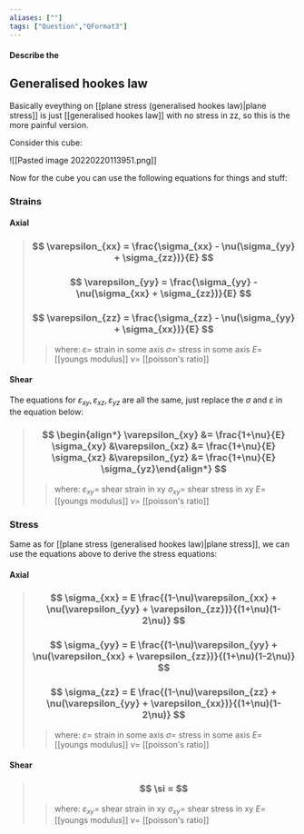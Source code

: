 ```yaml
---
aliases: [""]
tags: ["Question","QFormat3"]
---
```


#### Describe the
## Generalised hookes law
Basically eveything on [[plane stress (generalised hookes law)|plane stress]] is just [[generalised hookes law]] with no stress in zz, so this is the more painful version.

Consider this cube:

![[Pasted image 20220220113951.png]]

Now for the cube you can use the following equations for things and stuff:

### Strains
#### Axial
> ### $$ \varepsilon_{xx} = \frac{\sigma_{xx} - \nu(\sigma_{yy} + \sigma_{zz})}{E} $$ 
> ### $$ \varepsilon_{yy} = \frac{\sigma_{yy} - \nu(\sigma_{xx} + \sigma_{zz})}{E} $$ 
> ### $$ \varepsilon_{zz} = \frac{\sigma_{zz} - \nu(\sigma_{yy} + \sigma_{xx})}{E} $$ 
>> where:
>> $\varepsilon=$ strain in some axis
>> $\sigma=$ stress in some axis
>> $E=$ [[youngs modulus]]
>> $\nu=$ [[poisson's ratio]]

#### Shear
The equations for $\varepsilon_{xy},\varepsilon_{xz},\varepsilon_{yz}$ are all the same, just replace the $\sigma$ and $\varepsilon$ in the equation below: 
> ### $$ \begin{align*} \varepsilon_{xy} &= \frac{1+\nu}{E} \sigma_{xy} &\varepsilon_{xz} &= \frac{1+\nu}{E} \sigma_{xz} &\varepsilon_{yz} &= \frac{1+\nu}{E} \sigma_{yz}\end{align*} $$ 
>> where:
>> $\varepsilon_{xy}=$ shear strain in xy
>> $\sigma_{xy}=$ shear stress in xy
>> $E=$ [[youngs modulus]]
>> $\nu=$ [[poisson's ratio]]

### Stress
Same as for [[plane stress (generalised hookes law)|plane stress]], we can use the equations above to derive the stress equations:

#### Axial

> ### $$ \sigma_{xx} = E \frac{(1-\nu)\varepsilon_{xx} + \nu(\varepsilon_{yy} + \varepsilon_{zz})}{(1+\nu)(1-2\nu)} $$ 
> ### $$ \sigma_{yy} = E \frac{(1-\nu)\varepsilon_{yy} + \nu(\varepsilon_{xx} + \varepsilon_{zz})}{(1+\nu)(1-2\nu)} $$ 
> ### $$ \sigma_{zz} = E \frac{(1-\nu)\varepsilon_{zz} + \nu(\varepsilon_{yy} + \varepsilon_{xx})}{(1+\nu)(1-2\nu)} $$ 
>> where:
>> $\varepsilon=$ strain in some axis
>> $\sigma=$ stress in some axis
>> $E=$ [[youngs modulus]]
>> $\nu=$ [[poisson's ratio]]

#### Shear
> ### $$ \si = $$ 
>> where:
>> $\varepsilon_{xy}=$ shear strain in xy
>> $\sigma_{xy}=$ shear stress in xy
>> $E=$ [[youngs modulus]]
>> $\nu=$ [[poisson's ratio]]
